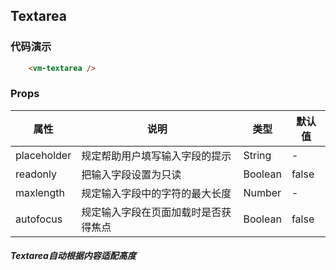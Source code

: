 ## Textarea

### 代码演示
```html
    <vm-textarea />
```  

### Props
属性 | 说明 | 类型 | 默认值
-----|-----|-------|------
placeholder | 规定帮助用户填写输入字段的提示 | String | -
readonly | 把输入字段设置为只读 | Boolean | false
maxlength | 规定输入字段中的字符的最大长度 | Number | -
autofocus | 规定输入字段在页面加载时是否获得焦点 | Boolean | false

##### Textarea自动根据内容适配高度